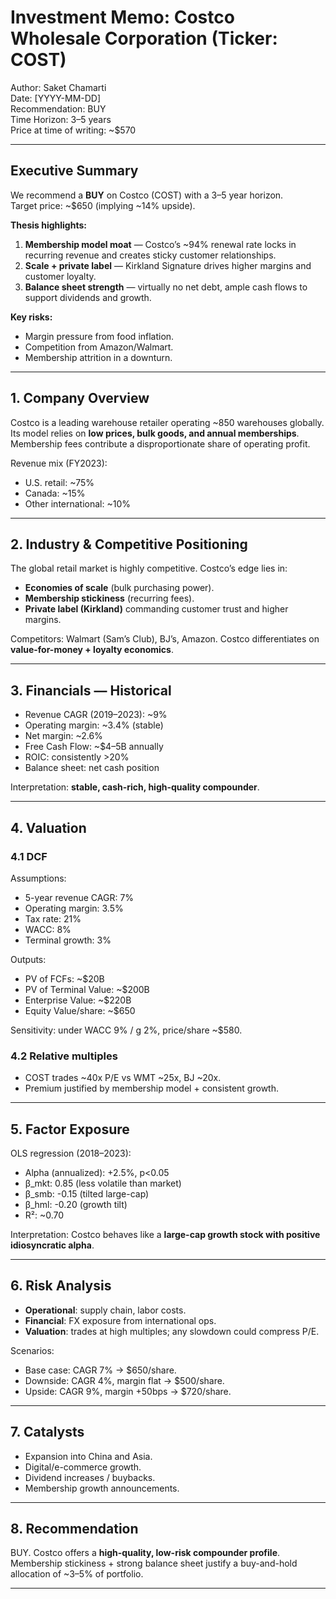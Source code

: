 # Investment Memo: Costco Wholesale Corporation (Ticker: COST)
Author: Saket Chamarti  
Date: [YYYY-MM-DD]  
Recommendation: BUY  
Time Horizon: 3–5 years  
Price at time of writing: ~$570

---

## Executive Summary
We recommend a **BUY** on Costco (COST) with a 3–5 year horizon.  
Target price: ~$650 (implying ~14% upside).  

**Thesis highlights:**
1. **Membership model moat** — Costco’s ~94% renewal rate locks in recurring revenue and creates sticky customer relationships.  
2. **Scale + private label** — Kirkland Signature drives higher margins and customer loyalty.  
3. **Balance sheet strength** — virtually no net debt, ample cash flows to support dividends and growth.  

**Key risks:**
- Margin pressure from food inflation.  
- Competition from Amazon/Walmart.  
- Membership attrition in a downturn.  

---

## 1. Company Overview
Costco is a leading warehouse retailer operating ~850 warehouses globally. Its model relies on **low prices, bulk goods, and annual memberships**. Membership fees contribute a disproportionate share of operating profit.  

Revenue mix (FY2023):  
- U.S. retail: ~75%  
- Canada: ~15%  
- Other international: ~10%  

---

## 2. Industry & Competitive Positioning
The global retail market is highly competitive. Costco’s edge lies in:  
- **Economies of scale** (bulk purchasing power).  
- **Membership stickiness** (recurring fees).  
- **Private label (Kirkland)** commanding customer trust and higher margins.  

Competitors: Walmart (Sam’s Club), BJ’s, Amazon. Costco differentiates on **value-for-money + loyalty economics**.  

---

## 3. Financials — Historical
- Revenue CAGR (2019–2023): ~9%  
- Operating margin: ~3.4% (stable)  
- Net margin: ~2.6%  
- Free Cash Flow: ~$4–5B annually  
- ROIC: consistently >20%  
- Balance sheet: net cash position  

Interpretation: **stable, cash-rich, high-quality compounder**.  

---

## 4. Valuation

### 4.1 DCF
Assumptions:  
- 5-year revenue CAGR: 7%  
- Operating margin: 3.5%  
- Tax rate: 21%  
- WACC: 8%  
- Terminal growth: 3%  

Outputs:  
- PV of FCFs: ~$20B  
- PV of Terminal Value: ~$200B  
- Enterprise Value: ~$220B  
- Equity Value/share: ~$650  

Sensitivity: under WACC 9% / g 2%, price/share ~$580.  

### 4.2 Relative multiples
- COST trades ~40x P/E vs WMT ~25x, BJ ~20x.  
- Premium justified by membership model + consistent growth.  

---

## 5. Factor Exposure
OLS regression (2018–2023):  
- Alpha (annualized): +2.5%, p<0.05  
- β_mkt: 0.85 (less volatile than market)  
- β_smb: -0.15 (tilted large-cap)  
- β_hml: -0.20 (growth tilt)  
- R²: ~0.70  

Interpretation: Costco behaves like a **large-cap growth stock with positive idiosyncratic alpha**.  

---

## 6. Risk Analysis
- **Operational**: supply chain, labor costs.  
- **Financial**: FX exposure from international ops.  
- **Valuation**: trades at high multiples; any slowdown could compress P/E.  

Scenarios:  
- Base case: CAGR 7% → $650/share.  
- Downside: CAGR 4%, margin flat → $500/share.  
- Upside: CAGR 9%, margin +50bps → $720/share.  

---

## 7. Catalysts
- Expansion into China and Asia.  
- Digital/e-commerce growth.  
- Dividend increases / buybacks.  
- Membership growth announcements.  

---

## 8. Recommendation
BUY. Costco offers a **high-quality, low-risk compounder profile**. Membership stickiness + strong balance sheet justify a buy-and-hold allocation of ~3–5% of portfolio.  

---

